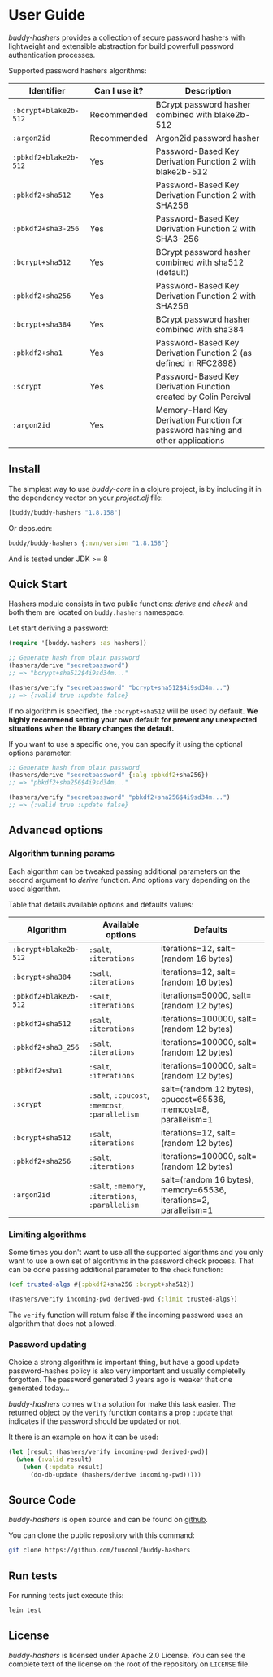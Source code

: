 # User Guide

*buddy-hashers* provides a collection of secure password hashers with
lightweight and extensible abstraction for build powerfull password
authentication processes.

Supported password hashers algorithms:

| Identifier | Can I use it? | Description |
|---|---|---|
| `:bcrypt+blake2b-512` | Recommended | BCrypt password hasher combined with blake2b-512 |
| `:argon2id` | Recommended | Argon2id password hasher |
| `:pbkdf2+blake2b-512` | Yes | Password-Based Key Derivation Function 2 with blake2b-512|
| `:pbkdf2+sha512`   | Yes | Password-Based Key Derivation Function 2 with SHA256 |
| `:pbkdf2+sha3-256` | Yes | Password-Based Key Derivation Function 2 with SHA3-256 |
| `:bcrypt+sha512`   | Yes | BCrypt password hasher combined with sha512 (default) |
| `:pbkdf2+sha256`   | Yes | Password-Based Key Derivation Function 2 with SHA256 |
| `:bcrypt+sha384`   | Yes | BCrypt password hasher combined with sha384 |
| `:pbkdf2+sha1`     | Yes | Password-Based Key Derivation Function 2 (as defined in RFC2898) |
| `:scrypt`          | Yes | Password-Based Key Derivation Function created by Colin Percival |
| `:argon2id`        | Yes | Memory-Hard Key Derivation Function for password hashing and other applications |


## Install

The simplest way to use _buddy-core_ in a clojure project, is by including it in the
dependency vector on your *_project.clj_* file:

```clojure
[buddy/buddy-hashers "1.8.158"]
```

Or deps.edn:

```clojure
buddy/buddy-hashers {:mvn/version "1.8.158"}
```

And is tested under JDK >= 8


## Quick Start

Hashers module consists in two public functions: *derive* and *check*
and both them are located on `buddy.hashers` namespace.

Let start deriving a password:


```clojure
(require '[buddy.hashers :as hashers])

;; Generate hash from plain password
(hashers/derive "secretpassword")
;; => "bcrypt+sha512$4i9sd34m..."

(hashers/verify "secretpassword" "bcrypt+sha512$4i9sd34m...")
;; => {:valid true :update false}
```

If no algorithm is specified, the `:bcrypt+sha512` will be used by
default. **We highly recommend setting your own default for prevent
any unexpected situations when the library changes the default.**

If you want to use a specific one, you can specify it using
the optional options parameter:

```clojure
;; Generate hash from plain password
(hashers/derive "secretpassword" {:alg :pbkdf2+sha256})
;; => "pbkdf2+sha256$4i9sd34m..."

(hashers/verify "secretpassword" "pbkdf2+sha256$4i9sd34m...")
;; => {:valid true :update false}
```

## Advanced options

### Algorithm tunning params

Each algorithm can be tweaked passing additional parameters on the
second argument to *derive* function. And options vary depending on
the used algorithm.

Table that details available options and defaults values:

| Algorithm | Available options | Defaults |
|---|---|---|
| `:bcrypt+blake2b-512` | `:salt`, `:iterations` | iterations=12, salt=(random 16 bytes) |
| `:bcrypt+sha384` | `:salt`, `:iterations` | iterations=12, salt=(random 16 bytes) |
| `:pbkdf2+blake2b-512` | `:salt`, `:iterations` | iterations=50000, salt=(random 12 bytes) |
| `:pbkdf2+sha512` | `:salt`, `:iterations` | iterations=100000, salt=(random 12 bytes) |
| `:pbkdf2+sha3_256` | `:salt`, `:iterations` | iterations=100000, salt=(random 12 bytes) |
| `:pbkdf2+sha1` | `:salt`, `:iterations` | iterations=100000, salt=(random 12 bytes) |
| `:scrypt` | `:salt`, `:cpucost`, `:memcost`, `:parallelism` | salt=(random 12 bytes), cpucost=65536, memcost=8, parallelism=1 |
| `:bcrypt+sha512` | `:salt`, `:iterations` | iterations=12, salt=(random 12 bytes) |
| `:pbkdf2+sha256` | `:salt`, `:iterations` | iterations=100000, salt=(random 12 bytes) |
| `:argon2id` | `:salt`, `:memory`, `:iterations`, `:parallelism` | salt=(random 16 bytes), memory=65536, iterations=2, parallelism=1 |


### Limiting algorithms

Some times you don't want to use all the supported algorithms and you only want
to use a own set of algorithms in the password check process. That can be done
passing additional parameter to the `check` function:

```clojure
(def trusted-algs #{:pbkdf2+sha256 :bcrypt+sha512})

(hashers/verify incoming-pwd derived-pwd {:limit trusted-algs})
```

The `verify` function will return false if the incoming password uses an algorithm
that does not allowed.


### Password updating

Choice a strong algorithm is important thing, but have a good update
password-hashes policy is also very important and usually completelly
forgotten.  The password generated 3 years ago is weaker that one
generated today...

*buddy-hashers* comes with a solution for make this task easier. The returned
object by the `verify` function contains a prop `:update` that indicates
if the password should be updated or not.

It there is an example on how it can be used:

```clojure
(let [result (hashers/verify incoming-pwd derived-pwd)]
  (when (:valid result)
    (when (:update result)
      (do-db-update (hashers/derive incoming-pwd)))))
```


## Source Code

_buddy-hashers_ is open source and can be found on
[github](https://github.com/funcool/buddy-hashers).

You can clone the public repository with this command:

```bash
git clone https://github.com/funcool/buddy-hashers
```


## Run tests

For running tests just execute this:

```bash
lein test
```


## License

_buddy-hashers_ is licensed under Apache 2.0 License. You can see the
complete text of the license on the root of the repository on
`LICENSE` file.
